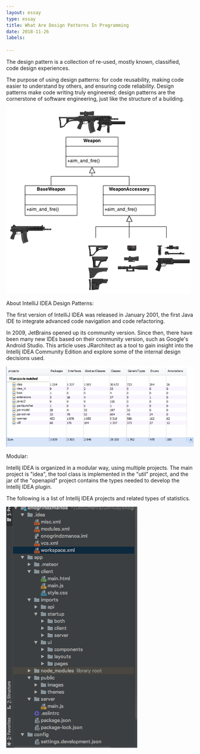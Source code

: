```yaml
---
layout: essay 
type: essay 
title: What Are Design Patterns In Programming
date: 2018-11-26
labels:

--- 
```


The design pattern is a collection of re-used, mostly known, classified, code design experiences.

  The purpose of using design patterns: for code reusability, making code easier to understand by others, and ensuring code reliability. Design patterns make code writing truly engineered; design patterns are the cornerstone of software engineering, just like the structure of a building.

<img class="ui image" src = "../images/Design2.png"> 


About IntelliJ IDEA Design Patterns:

  The first version of IntelliJ IDEA was released in January 2001, the first Java IDE to integrate advanced code navigation and code refactoring.
  
  In 2009, JetBrains opened up its community version. Since then, there have been many new IDEs based on their community version, such as Google's Android Studio.
This article uses JRarchitect as a tool to gain insight into the Intellij IDEA Community Edition and explore some of the internal design decisions used.
  
  <img class="ui image" src = "../images/Design3.png"> 

Modular:

  Intellij IDEA is organized in a modular way, using multiple projects. The main project is "idea", the tool class is implemented in the "util" project, and the jar of the "openapid" project contains the types needed to develop the Intellij IDEA plugin.

The following is a list of Intellij IDEA projects and related types of statistics.

 <img class="ui image" src = "../images/Design1.png"> 
	
